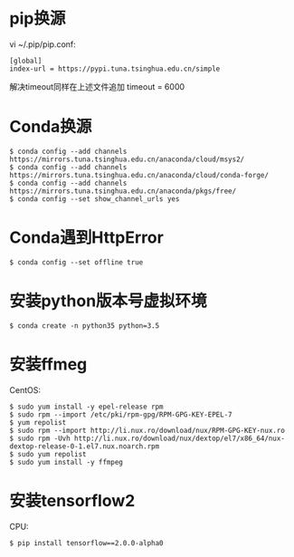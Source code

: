 # pip换源

vi ~/.pip/pip.conf:

```
[global]
index-url = https://pypi.tuna.tsinghua.edu.cn/simple
```

解决timeout同样在上述文件追加 timeout = 6000

# Conda换源

```
$ conda config --add channels https://mirrors.tuna.tsinghua.edu.cn/anaconda/cloud/msys2/
$ conda config --add channels https://mirrors.tuna.tsinghua.edu.cn/anaconda/cloud/conda-forge/
$ conda config --add channels https://mirrors.tuna.tsinghua.edu.cn/anaconda/pkgs/free/
$ conda config --set show_channel_urls yes
```

# Conda遇到HttpError

```
$ conda config --set offline true 
```

# 安装python版本号虚拟环境

```
$ conda create -n python35 python=3.5
```

# 安装ffmeg

CentOS:

```
$ sudo yum install -y epel-release rpm
$ sudo rpm --import /etc/pki/rpm-gpg/RPM-GPG-KEY-EPEL-7
$ yum repolist
$ sudo rpm --import http://li.nux.ro/download/nux/RPM-GPG-KEY-nux.ro
$ sudo rpm -Uvh http://li.nux.ro/download/nux/dextop/el7/x86_64/nux-dextop-release-0-1.el7.nux.noarch.rpm
$ sudo yum repolist
$ sudo yum install -y ffmpeg
```

# 安装tensorflow2

CPU:

```
$ pip install tensorflow==2.0.0-alpha0
```